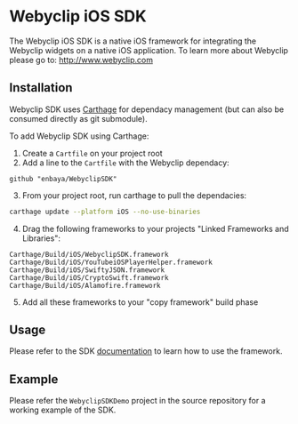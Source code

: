 # Webyclip iOS SDK

The Webyclip iOS SDK is a native iOS framework for integrating the Webyclip widgets on a native iOS application. To learn more about Webyclip please go to: http://www.webyclip.com

## Installation

Webyclip SDK uses [Carthage](https://github.com/Carthage/Carthage) for dependacy management (but can also be consumed directly as git submodule).

To add Webyclip SDK using Carthage:
1. Create a `Cartfile` on your project root
2. Add a line to the `Cartfile` with the Webyclip dependacy:
```
github "enbaya/WebyclipSDK"
```
3. From your project root, run carthage to pull the dependacies:
```sh
carthage update --platform iOS --no-use-binaries
```
4. Drag the following frameworks to your projects "Linked Frameworks and Libraries":
```
Carthage/Build/iOS/WebyclipSDK.framework
Carthage/Build/iOS/YouTubeiOSPlayerHelper.framework
Carthage/Build/iOS/SwiftyJSON.framework
Carthage/Build/iOS/CryptoSwift.framework
Carthage/Build/iOS/Alamofire.framework
```
5. Add all these frameworks to your "copy framework" build phase

## Usage
Please refer to the SDK [documentation](http://code.webyclip.com/doc/ios/index.html) to learn how to use the framework.

## Example
Please refer the `WebyclipSDKDemo` project in the source repository for a working example of the SDK.
